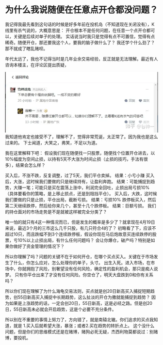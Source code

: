 # 为什么我说随便在任意点开仓都没问题？

我记得我最先看到这句话的时候是好多年前在投机岛（不知道现在关闭没有），K线里有杀气说的，大概意思是：
开仓根本不是任何问题，在任意一个点开仓都可以，关键是后续对单子的处理。
实话说当时我只是觉得有点不可置信，觉得有点稀奇。随便开仓，那还要我这个人，要我的脑子做什么了？
我还学个什么劲了？那不就成了瞎乱赌呗。

年代太远了，我也不记得当时是几年业余交易经验，反正就是无法理解。最近有人咨询本楼主，在评论区提出质疑，

![为什么我说随便在任意点开仓都没问题？](/img/course/为什么我说随便在任意点开仓都没问题？.png)
我知道他肯定也接受不了，理解不了，觉得非常荒诞，太正常了。因为我也是这么过来的。
下士闻道，大笑之，弗笑，不足以为道。

我在这里解释下吧：
假设我们现在随便找一只股票，随便找个位置开仓进去，以10%幅度为空间止损，以持有5天不大涨为时间止损（止损的技巧，手法有很多），结果会怎么样？

买入后，不涨不跌，反复调整，过了5天，我们平仓卖掉。
结果：小亏小赚
买入后，大涨，这时候我们要做的只是继续持有，让盈利奔跑。
结果：可能捕捉到趋势，大赚一笔；可能只是买在震荡上涨中，利润完全回吐，止损出局亏损10%（具体要看你的策略，是上移止损点，还是到阻挡平仓）。
买入后，大跌，这时候我们要做的只是止损，平仓出局，截断亏损。
结果：亏损10%
跌停板买入，然后第二天继续跌停，然后给你来几个，甚至十几个跌停板。
结果：巨额亏损。
我们的持仓面对的市场走势是不是就被这样被完全分类了？

唯一怕的就只有4这一种情况而已，但是发生的概率是多少了？就拿现在4月19日来说，最近3个月的三市这么几千只股，有几只符合4的了？
初略看了下，应该不超过10只，而且跌幅不到3个连续跌停板，假设你现在马后炮故意买连续跌停的股票，亏10%以上止损出局，有什么任何问题吗？
会让你爆仓，破产吗？特别是如果你做好了资金管理的情况下？

所以你理解了吗？问题的关键不在于如何开仓，在哪个买点买入。关键在于市场发生了什么，你怎么应对，怎么处理你的单子，头寸。
出生入死。进入市场，在市场中，你就拥抱了风险，别奢望没有任何风险，确定性的盈利机会，那只是痴人说梦。
只有你平仓出来了才没有任何风险。你空仓了，明天大盘跌到0和你有关系吗？

所以你们现在理解了为什么海龟交易法则，买点就是创20日新高买入捕捉短期趋势，创55日新高买入捕捉中长期趋势，这么扯淡的开仓为撒就能捕捉到趋势？
因为如果是上涨趋势的话，一定会创20日，55日新高，这是必经之路。但是创20日，55日新高未必就会开启趋势，这是个必要不充分条件。

所以别在不重要的事情上努力了，方向错了，就是南辕北辙。你们追求的买点我知道，就是 1.买入后就希望大涨，暴涨；或者2.买在趋势的转折点上。
这个没什么问题，但是你们的思维模式还是在赌博，赌狗必死无疑，杰西利物莫都说过：别赌博，要投机。